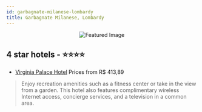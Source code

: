 ```yaml
---
id: garbagnate-milanese-lombardy
title: Garbagnate Milanese, Lombardy
---
```


<center><img src="https://i.travelapi.com/hotels/5000000/4700000/4691500/4691469/bd60aad1_z.jpg" alt="Featured Image" /></center>


##  4 star hotels - ⭐️⭐️⭐️⭐️

-    [Virginia Palace Hotel](https://us.hurb.com/hotels/garbagnate-milanese/virginia-palace-hotel-JNP-JP151220?cmp=18055) Prices from R$ 413,89
   > Enjoy recreation amenities such as a fitness center or take in the view from a garden. This hotel also features complimentary wireless Internet access, concierge services, and a television in a common area.
